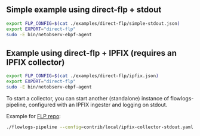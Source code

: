 ## Simple example using direct-flp + stdout

```bash
export FLP_CONFIG=$(cat ./examples/direct-flp/simple-stdout.json)
export EXPORT="direct-flp"
sudo -E bin/netobserv-ebpf-agent
```

## Example using direct-flp + IPFIX (requires an IPFIX collector)

```bash
export FLP_CONFIG=$(cat ./examples/direct-flp/ipfix.json)
export EXPORT="direct-flp"
sudo -E bin/netobserv-ebpf-agent
```

To start a collector, you can start another (standalone) instance of flowlogs-pipeline, configured with an IPFIX ingester and logging on stdout.

Example for [FLP repo](https://github.com/netobserv/flowlogs-pipeline):

```bash
./flowlogs-pipeline --config=contrib/local/ipfix-collector-stdout.yaml
```
